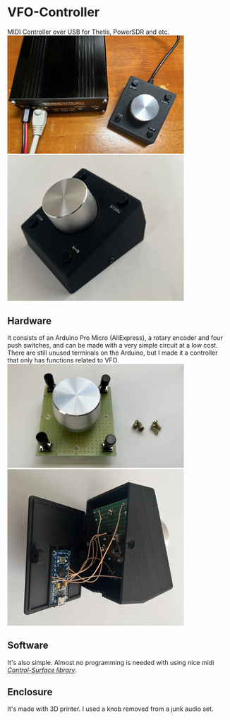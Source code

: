 # VFO-Controller
MIDI Controller over USB for Thetis, PowerSDR and etc.
<img src="Doc/VFO_Controller_1.jpg" width="400px">
<img src="Doc/VFO_Controller_2.jpg" width="400px">
## Hardware
It consists of an Arduino Pro Micro (AliExpress), a rotary encoder and four push switches, and can be made with a very simple circuit at a low cost. There are still unused terminals on the Arduino, but I made it a controller that only has functions related to VFO.
<img src="Doc/enc_and_switch_board.jpg" width="400px">
<img src="Doc/before_closing_cover.jpg" width="400px">
## Software
It's also simple. Almost no programming is needed with using nice midi [_Control-Surface library_](https://github.com/tttapa/Control-Surface).
## Enclosure
It's made with 3D printer. I used a knob removed from a junk audio set.